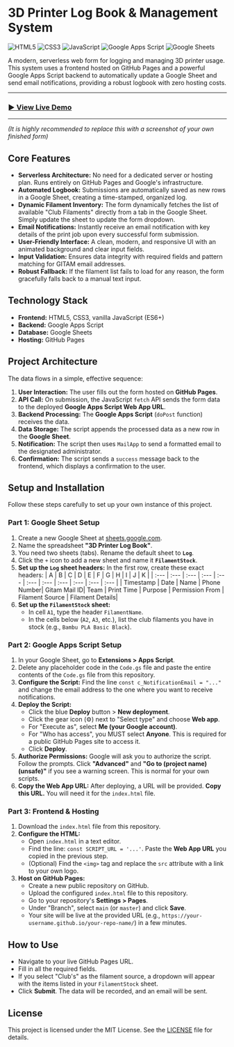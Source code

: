 # 3D Printer Log Book & Management System

![HTML5](https://img.shields.io/badge/html5-%23E34F26.svg?style=for-the-badge&logo=html5&logoColor=white)
![CSS3](https://img.shields.io/badge/css3-%231572B6.svg?style=for-the-badge&logo=css3&logoColor=white)
![JavaScript](https://img.shields.io/badge/javascript-%23323330.svg?style=for-the-badge&logo=javascript&logoColor=%23F7DF1E)
![Google Apps Script](https://img.shields.io/badge/Google%20Apps%20Script-4285F4?style=for-the-badge&logo=google&logoColor=white)
![Google Sheets](https://img.shields.io/badge/Google%20Sheets-34A853?style=for-the-badge&logo=google-sheets&logoColor=white)

A modern, serverless web form for logging and managing 3D printer usage. This system uses a frontend hosted on GitHub Pages and a powerful Google Apps Script backend to automatically update a Google Sheet and send email notifications, providing a robust logbook with zero hosting costs.

---

### **[► View Live Demo](https://YOUR-GITHUB-USERNAME.github.io/YOUR-REPOSITORY-NAME/)** 

---


*(It is highly recommended to replace this with a screenshot of your own finished form)*

## Core Features

-   **Serverless Architecture:** No need for a dedicated server or hosting plan. Runs entirely on GitHub Pages and Google's infrastructure.
-   **Automated Logbook:** Submissions are automatically saved as new rows in a Google Sheet, creating a time-stamped, organized log.
-   **Dynamic Filament Inventory:** The form dynamically fetches the list of available "Club Filaments" directly from a tab in the Google Sheet. Simply update the sheet to update the form dropdown.
-   **Email Notifications:** Instantly receive an email notification with key details of the print job upon every successful form submission.
-   **User-Friendly Interface:** A clean, modern, and responsive UI with an animated background and clear input fields.
-   **Input Validation:** Ensures data integrity with required fields and pattern matching for GITAM email addresses.
-   **Robust Fallback:** If the filament list fails to load for any reason, the form gracefully falls back to a manual text input.

## Technology Stack

-   **Frontend:** HTML5, CSS3, vanilla JavaScript (ES6+)
-   **Backend:** Google Apps Script
-   **Database:** Google Sheets
-   **Hosting:** GitHub Pages

## Project Architecture

The data flows in a simple, effective sequence:

1.  **User Interaction:** The user fills out the form hosted on **GitHub Pages**.
2.  **API Call:** On submission, the JavaScript `fetch` API sends the form data to the deployed **Google Apps Script Web App URL**.
3.  **Backend Processing:** The **Google Apps Script** (`doPost` function) receives the data.
4.  **Data Storage:** The script appends the processed data as a new row in the **Google Sheet**.
5.  **Notification:** The script then uses `MailApp` to send a formatted email to the designated administrator.
6.  **Confirmation:** The script sends a `success` message back to the frontend, which displays a confirmation to the user.

## Setup and Installation

Follow these steps carefully to set up your own instance of this project.

### Part 1: Google Sheet Setup

1.  Create a new Google Sheet at [sheets.google.com](https://sheets.google.com).
2.  Name the spreadsheet **"3D Printer Log Book"**.
3.  You need two sheets (tabs). Rename the default sheet to **`Log`**.
4.  Click the `+` icon to add a new sheet and name it **`FilamentStock`**.
5.  **Set up the `Log` sheet headers:** In the first row, create these exact headers:
    | A | B | C | D | E | F | G | H | I | J | K |
    | :--- | :--- | :--- | :--- | :--- | :--- | :--- | :--- | :--- | :--- | :--- |
    | Timestamp | Date | Name | Phone Number| Gitam Mail ID| Team | Print Time | Purpose | Permission From | Filament Source | Filament Details|
6.  **Set up the `FilamentStock` sheet:**
    -   In cell `A1`, type the header `FilamentName`.
    -   In the cells below (`A2`, `A3`, etc.), list the club filaments you have in stock (e.g., `Bambu PLA Basic Black`).

### Part 2: Google Apps Script Setup

1.  In your Google Sheet, go to **Extensions > Apps Script**.
2.  Delete any placeholder code in the `Code.gs` file and paste the entire contents of the `Code.gs` file from this repository.
3.  **Configure the Script:** Find the line `const c_NotificationEmail = "..."` and change the email address to the one where you want to receive notifications.
4.  **Deploy the Script:**
    -   Click the blue **Deploy** button > **New deployment**.
    -   Click the gear icon (⚙️) next to "Select type" and choose **Web app**.
    -   For "Execute as", select **Me (your Google account)**.
    -   For "Who has access", you MUST select **Anyone**. This is required for a public GitHub Pages site to access it.
    -   Click **Deploy**.
5.  **Authorize Permissions:** Google will ask you to authorize the script. Follow the prompts. Click **"Advanced"** and **"Go to (project name) (unsafe)"** if you see a warning screen. This is normal for your own scripts.
6.  **Copy the Web App URL:** After deploying, a URL will be provided. **Copy this URL.** You will need it for the `index.html` file.

### Part 3: Frontend & Hosting

1.  Download the `index.html` file from this repository.
2.  **Configure the HTML:**
    -   Open `index.html` in a text editor.
    -   Find the line: `const SCRIPT_URL = '...'`. Paste the **Web App URL** you copied in the previous step.
    -   (Optional) Find the `<img>` tag and replace the `src` attribute with a link to your own logo.
3.  **Host on GitHub Pages:**
    -   Create a new public repository on GitHub.
    -   Upload the configured `index.html` file to this repository.
    -   Go to your repository's **Settings > Pages**.
    -   Under "Branch", select `main` (or `master`) and click **Save**.
    -   Your site will be live at the provided URL (e.g., `https://your-username.github.io/your-repo-name/`) in a few minutes.

## How to Use

-   Navigate to your live GitHub Pages URL.
-   Fill in all the required fields.
-   If you select "Club's" as the filament source, a dropdown will appear with the items listed in your `FilamentStock` sheet.
-   Click **Submit**. The data will be recorded, and an email will be sent.

## License

This project is licensed under the MIT License. See the [LICENSE](LICENSE) file for details.
